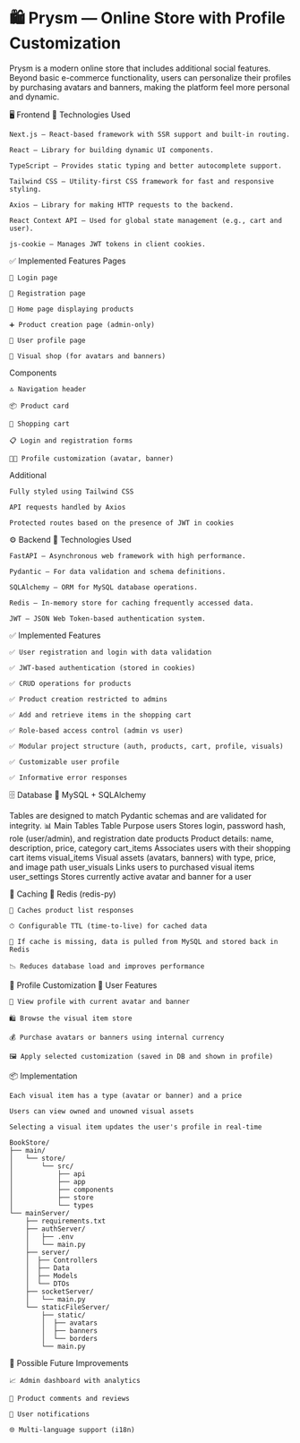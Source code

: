 # 🛍️ Prysm — Online Store with Profile Customization

Prysm is a modern online store that includes additional social features. Beyond basic e-commerce functionality, 
users can personalize their profiles by purchasing avatars and banners, 
making the platform feel more personal and dynamic.

🖥️ Frontend
🔧 Technologies Used

    Next.js — React-based framework with SSR support and built-in routing.

    React — Library for building dynamic UI components.

    TypeScript — Provides static typing and better autocomplete support.

    Tailwind CSS — Utility-first CSS framework for fast and responsive styling.

    Axios — Library for making HTTP requests to the backend.

    React Context API — Used for global state management (e.g., cart and user).

    js-cookie — Manages JWT tokens in client cookies.

✅ Implemented Features
Pages

    🔐 Login page

    📝 Registration page

    🛒 Home page displaying products

    ➕ Product creation page (admin-only)

    👤 User profile page

    🎨 Visual shop (for avatars and banners)

Components

    🔝 Navigation header

    📦 Product card

    🧺 Shopping cart

    📋 Login and registration forms

    🧑‍🎨 Profile customization (avatar, banner)

Additional

    Fully styled using Tailwind CSS

    API requests handled by Axios

    Protected routes based on the presence of JWT in cookies


⚙️ Backend
🔧 Technologies Used

    FastAPI — Asynchronous web framework with high performance.

    Pydantic — For data validation and schema definitions.

    SQLAlchemy — ORM for MySQL database operations.

    Redis — In-memory store for caching frequently accessed data.

    JWT — JSON Web Token-based authentication system.

✅ Implemented Features

    ✅ User registration and login with data validation

    ✅ JWT-based authentication (stored in cookies)

    ✅ CRUD operations for products

    ✅ Product creation restricted to admins

    ✅ Add and retrieve items in the shopping cart

    ✅ Role-based access control (admin vs user)

    ✅ Modular project structure (auth, products, cart, profile, visuals)

    ✅ Customizable user profile

    ✅ Informative error responses

🗄️ Database
🔧 MySQL + SQLAlchemy

Tables are designed to match Pydantic schemas and are validated for integrity.
📊 Main Tables
Table	Purpose
users	Stores login, password hash, role (user/admin), and registration date
products	Product details: name, description, price, category
cart_items	Associates users with their shopping cart items
visual_items	Visual assets (avatars, banners) with type, price, and image path
user_visuals	Links users to purchased visual items
user_settings	Stores currently active avatar and banner for a user

🔁 Caching
🔧 Redis (redis-py)

    🔄 Caches product list responses

    ⏱ Configurable TTL (time-to-live) for cached data

    🧠 If cache is missing, data is pulled from MySQL and stored back in Redis

    📉 Reduces database load and improves performance

🎨 Profile Customization
📌 User Features

    👤 View profile with current avatar and banner

    🛍 Browse the visual item store

    💰 Purchase avatars or banners using internal currency

    🖼 Apply selected customization (saved in DB and shown in profile)

📦 Implementation

    Each visual item has a type (avatar or banner) and a price

    Users can view owned and unowned visual assets

    Selecting a visual item updates the user's profile in real-time

```text
BookStore/
├── main/
│   └── store/
│       └── src/
│           ├── api
│           ├── app
│           ├── components
│           ├── store
│           └── types
└── mainServer/
    ├── requirements.txt
    ├── authServer/
    │   ├── .env
    │   └── main.py
    ├── server/
    │  ├── Controllers
    │  ├── Data
    │  ├── Models
    │  └── DTOs
    ├── socketServer/
    │   └── main.py
    └── staticFileServer/
        ├── static/
        │  ├── avatars
        │  ├── banners
        │  └── borders
        └── main.py
```
    
📌 Possible Future Improvements

    📈 Admin dashboard with analytics

    💬 Product comments and reviews

    🔔 User notifications

    🌐 Multi-language support (i18n)

